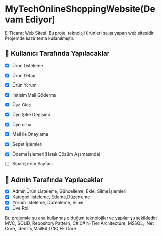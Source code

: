 # MyTechOnlineShoppingWebsite(Devam Ediyor)
E-Ticaret Web Sitesi. Bu proje, teknoloji ürünleri satışı yapan web sitesidir. Projemde hazır tema kullanılmıştır.
## 📌 Kullanıcı Tarafında Yapılacaklar
- [x] Ürün Listeleme
- [x] Ürün Detay
- [x] Ürün Yorum
- [x] İletişim Mail Göderme
- [x] Üye Giriş
- [x] Üye Şifre Değişimi
- [x] Üye olma
- [x] Mail ile Onaylama
- [x] Sepet İşlemleri
- [x] Ödeme İşlemeri(Hatalı Çözüm Aşamasında)
- [ ] Siparişlerim Sayfası


## 📌 Admin Tarafında Yapılacaklar
- [x] Admin Ürün Listeleme, Güncelleme, Ekle, Silme İşlemleri
- [x] Kategori listeleme, Ekleme,Düzenleme
- [x] Yorum listeleme, Düzenleme, Silme 
- [x] Üye Rol

Bu projemde şu ana kullanmış olduğum teknolojiler ve yapılar şu şekildedir: MVC, SOLID, Repository Pattern, C#,C# N-Tier Architecture, MSSQL, .Net Core, Identity,MailKit,LINQ,EF Core
